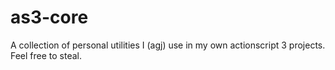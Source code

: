 as3-core
========

A collection of personal utilities I (agj) use in my own actionscript 3 projects. Feel free to steal.
